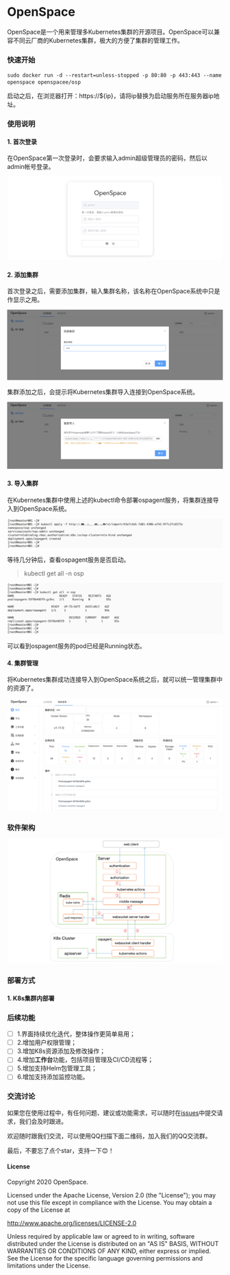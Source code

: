 # OpenSpace

OpenSpace是一个用来管理多Kubernetes集群的开源项目。OpenSpace可以兼容不同云厂商的Kubernetes集群，极大的方便了集群的管理工作。

### 快速开始

```
sudo docker run -d --restart=unless-stopped -p 80:80 -p 443:443 --name openspace openspacee/osp
```

启动之后，在浏览器打开：https://${ip}，请将ip替换为启动服务所在服务器ip地址。

### 使用说明

#### 1. 首次登录

在OpenSpace第一次登录时，会要求输入admin超级管理员的密码，然后以admin帐号登录。

![](docs/images/first_login.png)

#### 2. 添加集群

首次登录之后，需要添加集群，输入集群名称，该名称在OpenSpace系统中只是作显示之用。

![image-20201121205437689](docs/images/add_cluster.png)

集群添加之后，会提示将Kubernetes集群导入连接到OpenSpace系统。

![image-20201121205832524](docs/images/connect_cluster.png)

#### 3. 导入集群

在Kubernetes集群中使用上述的kubectl命令部署ospagent服务，将集群连接导入到OpenSpace系统。

![image-20201121210655368](docs/images/kubectl_ospagent.png)

等待几分钟后，查看ospagent服务是否启动。

> kubectl get all -n osp

![image-20201121210931613](docs/images/ospagent.png)

可以看到ospagent服务的pod已经是Running状态。

#### 4. 集群管理

将Kubernetes集群成功连接导入到OpenSpace系统之后，就可以统一管理集群中的资源了。

![image-20201121211314376](docs/images/cluster_manage.png)

### 软件架构

![image-20201122110225534](docs/images/architecture.png)

### 部署方式

#### 1. K8s集群内部署

### 后续功能

- [ ] 1.界面持续优化迭代，整体操作更简单易用；
- [ ] 2.增加用户权限管理；
- [ ] 3.增加K8s资源添加及修改操作；
- [ ] 4.增加**工作台**功能，包括项目管理及CI/CD流程等；
- [ ] 5.增加支持Helm包管理工具；
- [ ] 6.增加支持添加监控功能。

### 交流讨论

如果您在使用过程中，有任何问题、建议或功能需求，可以随时在[issues](https://github.com/openspacee/osp/issues)中提交请求，我们会及时跟进。

欢迎随时跟我们交流，可以使用QQ扫描下面二维码，加入我们的QQ交流群。



最后，不要忘了点个star，支持一下😊！

#### License
Copyright 2020 OpenSpace.

Licensed under the Apache License, Version 2.0 (the "License"); you may not use this file except in compliance with the License. You may obtain a copy of the License at

http://www.apache.org/licenses/LICENSE-2.0

Unless required by applicable law or agreed to in writing, software distributed under the License is distributed on an "AS IS" BASIS, WITHOUT WARRANTIES OR CONDITIONS OF ANY KIND, either express or implied. See the License for the specific language governing permissions and limitations under the License.
